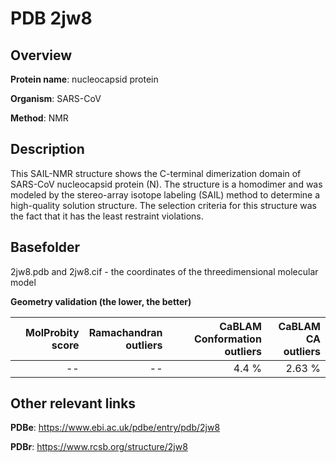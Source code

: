 # PDB 2jw8

## Overview

**Protein name**: nucleocapsid protein

**Organism**: SARS-CoV

**Method**: NMR

## Description

This SAIL-NMR structure shows the C-terminal dimerization domain of SARS-CoV nucleocapsid protein (N). The structure is a homodimer and was modeled by the stereo-array isotope labeling (SAIL) method to determine a high-quality solution structure. The selection criteria for this structure was the fact that it has the least restraint violations.

## Basefolder

2jw8.pdb and 2jw8.cif - the coordinates of the threedimensional molecular model




**Geometry validation (the lower, the better)**

|   |**MolProbity<br>score**| **Ramachandran<br>outliers** | **CaBLAM<br>Conformation outliers** | **CaBLAM<br>CA outliers** |
|---|-------------:|----------------:|----------------:|----------------:|
||--|--|4.4 %|2.63 %|


## Other relevant links 
**PDBe**:  https://www.ebi.ac.uk/pdbe/entry/pdb/2jw8
 
**PDBr**: https://www.rcsb.org/structure/2jw8 
